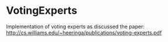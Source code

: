 # VotingExperts
Implementation of voting experts as discussed the paper: http://cs.williams.edu/~heeringa/publications/voting-experts.pdf 

